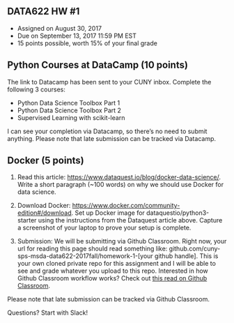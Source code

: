 ## DATA622 HW #1
- Assigned on August 30, 2017
- Due on September 13, 2017 11:59 PM EST
- 15 points possible, worth 15% of your final grade


## Python Courses at DataCamp (10 points)

The link to Datacamp has been sent to your CUNY inbox.  Complete the following 3 courses:
- Python Data Science Toolbox Part 1
- Python Data Science Toolbox Part 2
- Supervised Learning with scikit-learn

I can see your completion via Datacamp, so there’s no need to submit anything. Please note that late submission can be tracked via Datacamp.



## Docker (5 points)

1. Read this article: https://www.dataquest.io/blog/docker-data-science/.  Write a short paragraph (~100 words) on why we should use Docker for data science.  

2. Download Docker: https://www.docker.com/community-edition#/download.  Set up Docker image for dataquestio/python3-starter using the instructions from the Dataquest article above.  Capture a screenshot of your laptop to prove your setup is complete.

3. Submission:
We will be submitting via Github Classroom.  Right now, your url for reading this page should read something like: github.com/cuny-sps-msda-data622-2017fall/homework-1-[your github handle].  This is your own cloned private repo for this assignment and I will be able to see and grade whatever you upload to this repo.  Interested in how Github Classroom workflow works?  Check out [this read on Github Classroom](https://github.com/blog/2387-learn-by-doing-at-cal-poly-with-github-and-raspberry-pi).  

Please note that late submission can be tracked via Github Classroom.



Questions?  Start with Slack!
